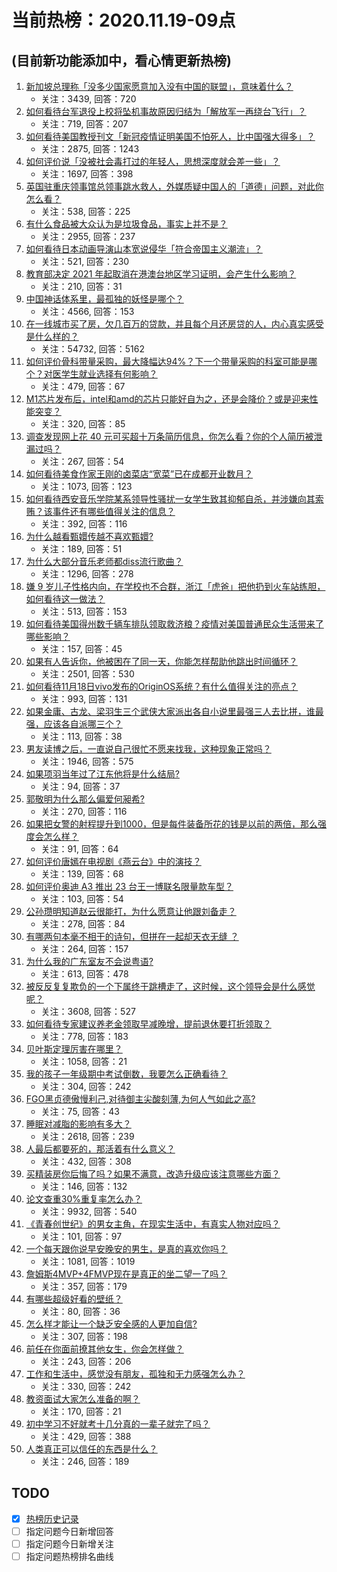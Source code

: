 # 当前热榜：2020.11.19-09点
## (目前新功能添加中，看心情更新热榜)
1. [新加坡总理称「没多少国家愿意加入没有中国的联盟」，意味着什么？](https://www.zhihu.com/question/430710650)
    * 关注：3439, 回答：720
2. [如何看待台军退役上校将坠机事故原因归结为「解放军一再绕台飞行」？](https://www.zhihu.com/question/430837887)
    * 关注：719, 回答：207
3. [如何看待美国教授刊文「新冠疫情证明美国不怕死人，比中国强大得多」？](https://www.zhihu.com/question/430797692)
    * 关注：2875, 回答：1243
4. [如何评价说「没被社会毒打过的年轻人，思想深度就会差一些」？](https://www.zhihu.com/question/430575341)
    * 关注：1697, 回答：398
5. [英国驻重庆领事馆总领事跳水救人，外媒质疑中国人的「道德」问题，对此你怎么看？](https://www.zhihu.com/question/430857598)
    * 关注：538, 回答：225
6. [有什么食品被大众认为是垃圾食品，事实上并不是？](https://www.zhihu.com/question/359627010)
    * 关注：2955, 回答：237
7. [如何看待日本动画导演山本宽说侵华「符合帝国主义潮流」？](https://www.zhihu.com/question/430869980)
    * 关注：521, 回答：230
8. [教育部决定 2021 年起取消在港澳台地区学习证明，会产生什么影响？](https://www.zhihu.com/question/430823698)
    * 关注：210, 回答：31
9. [中国神话体系里，最孤独的妖怪是哪个？](https://www.zhihu.com/question/55693538)
    * 关注：4566, 回答：153
10. [在一线城市买了房，欠几百万的贷款，并且每个月还房贷的人，内心真实感受是什么样的？](https://www.zhihu.com/question/21257106)
    * 关注：54732, 回答：5162
11. [如何评价骨科带量采购，最大降幅达94%？下一个带量采购的科室可能是哪个？对医学生就业选择有何影响？](https://www.zhihu.com/question/430743419)
    * 关注：479, 回答：67
12. [M1芯片发布后，intel和amd的芯片只能好自为之，还是会降价？或是迎来性能突变？](https://www.zhihu.com/question/430762923)
    * 关注：320, 回答：85
13. [调查发现网上花 40 元可买超十万条简历信息，你怎么看？你的个人简历被泄漏过吗？](https://www.zhihu.com/question/430834604)
    * 关注：267, 回答：54
14. [如何看待美食作家王刚的卤菜店“宽菜”已在成都开业数月？](https://www.zhihu.com/question/430488921)
    * 关注：1073, 回答：123
15. [如何看待西安音乐学院某系领导性骚扰一女学生致其抑郁自杀，并涉嫌向其索贿？该事件还有哪些值得关注的信息？](https://www.zhihu.com/question/430648763)
    * 关注：392, 回答：116
16. [为什么越看甄嬛传越不喜欢甄嬛?](https://www.zhihu.com/question/428472662)
    * 关注：189, 回答：51
17. [为什么大部分音乐老师都diss流行歌曲？](https://www.zhihu.com/question/273996549)
    * 关注：1296, 回答：278
18. [嫌 9 岁儿子性格内向，在学校也不合群，浙江「虎爸」把他扔到火车站练胆，如何看待这一做法？](https://www.zhihu.com/question/430874764)
    * 关注：513, 回答：153
19. [如何看待美国得州数千辆车排队领取救济粮？疫情对美国普通民众生活带来了哪些影响？](https://www.zhihu.com/question/430807045)
    * 关注：157, 回答：45
20. [如果有人告诉你，他被困在了同一天，你能怎样帮助他跳出时间循环？](https://www.zhihu.com/question/49813569)
    * 关注：2501, 回答：530
21. [如何看待11月18日vivo发布的OriginOS系统？有什么值得关注的亮点？](https://www.zhihu.com/question/430804707)
    * 关注：993, 回答：131
22. [如果金庸、古龙、梁羽生三个武侠大家派出各自小说里最强三人去比拼，谁最强，应该各自派哪三个？](https://www.zhihu.com/question/266140057)
    * 关注：113, 回答：38
23. [男友读博之后，一直说自己很忙不愿来找我，这种现象正常吗？](https://www.zhihu.com/question/419389956)
    * 关注：1946, 回答：575
24. [如果项羽当年过了江东他将是什么结局?](https://www.zhihu.com/question/363530967)
    * 关注：94, 回答：37
25. [郭敬明为什么那么偏爱何昶希?](https://www.zhihu.com/question/429279578)
    * 关注：270, 回答：116
26. [如果把女警的射程提升到1000，但是每件装备所花的钱是以前的两倍，那么强度会怎么样？](https://www.zhihu.com/question/429653712)
    * 关注：91, 回答：64
27. [如何评价唐嫣在电视剧《燕云台》中的演技？](https://www.zhihu.com/question/429243778)
    * 关注：139, 回答：68
28. [如何评价奥迪 A3 推出 23 台王一博联名限量款车型？](https://www.zhihu.com/question/430834221)
    * 关注：103, 回答：54
29. [公孙瓒明知道赵云很能打，为什么愿意让他跟刘备走？](https://www.zhihu.com/question/270728183)
    * 关注：278, 回答：84
30. [有哪两句本毫不相干的诗句，但拼在一起却天衣无缝 ？](https://www.zhihu.com/question/429654235)
    * 关注：264, 回答：157
31. [为什么我的广东室友不会说粤语?](https://www.zhihu.com/question/355069020)
    * 关注：613, 回答：478
32. [被反反复复欺负的一个下属终于跳槽走了，这时候，这个领导会是什么感觉呢？](https://www.zhihu.com/question/419717401)
    * 关注：3608, 回答：527
33. [如何看待专家建议养老金领取早减晚增，提前退休要打折领取？](https://www.zhihu.com/question/430823052)
    * 关注：778, 回答：183
34. [贝叶斯定理厉害在哪里？](https://www.zhihu.com/question/61298823)
    * 关注：1058, 回答：21
35. [我的孩子一年级期中考试倒数，我要怎么正确看待？](https://www.zhihu.com/question/302570287)
    * 关注：304, 回答：242
36. [FGO黑贞德傲慢利己,对待御主尖酸刻薄,为何人气如此之高?](https://www.zhihu.com/question/428917605)
    * 关注：75, 回答：43
37. [睡眠对减脂的影响有多大？](https://www.zhihu.com/question/64027840)
    * 关注：2618, 回答：239
38. [人最后都要死的，那活着有什么意义？](https://www.zhihu.com/question/429924993)
    * 关注：432, 回答：308
39. [买精装房你后悔了吗？如果不满意，改造升级应该注意哪些方面？](https://www.zhihu.com/question/430556521)
    * 关注：146, 回答：132
40. [论文查重30%重复率怎么办？](https://www.zhihu.com/question/36364738)
    * 关注：9932, 回答：540
41. [《青春创世纪》的男女主角，在现实生活中，有真实人物对应吗？](https://www.zhihu.com/question/430886205)
    * 关注：101, 回答：97
42. [一个每天跟你说早安晚安的男生，是真的喜欢你吗？](https://www.zhihu.com/question/421853574)
    * 关注：1081, 回答：1019
43. [詹姆斯4MVP+4FMVP现在是真正的坐二望一了吗？](https://www.zhihu.com/question/425264325)
    * 关注：357, 回答：179
44. [有哪些超级好看的壁纸？](https://www.zhihu.com/question/383187593)
    * 关注：80, 回答：36
45. [怎么样才能让一个缺乏安全感的人更加自信?](https://www.zhihu.com/question/318202335)
    * 关注：307, 回答：198
46. [前任在你面前撩其他女生，你会怎样做？](https://www.zhihu.com/question/309962910)
    * 关注：243, 回答：206
47. [工作和生活中，感觉没有朋友，孤独和无力感强怎么办？](https://www.zhihu.com/question/430346451)
    * 关注：330, 回答：242
48. [教资面试大家怎么准备的啊？](https://www.zhihu.com/question/307037399)
    * 关注：170, 回答：21
49. [初中学习不好就考十几分真的一辈子就完了吗？](https://www.zhihu.com/question/428292133)
    * 关注：429, 回答：388
50. [人类真正可以信任的东西是什么？](https://www.zhihu.com/question/429528670)
    * 关注：246, 回答：189
## TODO
* [x] [热榜历史记录](hot_history/AllHot.md)
* [ ] 指定问题今日新增回答
* [ ] 指定问题今日新增关注
* [ ] 指定问题热榜排名曲线
